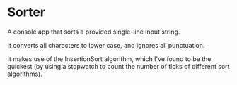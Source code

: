 # Sorter

A console app that sorts a provided single-line input string.

It converts all characters to lower case, and ignores all punctuation.

It makes use of the InsertionSort algorithm, which I've found to be the quickest (by using a stopwatch to count the number of ticks of different sort algorithms).
